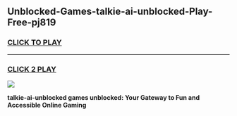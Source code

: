 
## Unblocked-Games-talkie-ai-unblocked-Play-Free-pj819
<h3>
<a href="https://premium76.site?title=talkie-ai-unblocked&ref=23A">CLICK TO PLAY</a></h3>
<hr>

<h3>
<a href="https://premium76.site?title=talkie-ai-unblocked&ref=23A">CLICK 2 PLAY</a>
  
</h3>

<a href="https://premium76.site?title=talkie-ai-unblocked&ref=23A"><img src="https://clearcache.store/games.png"></a>


**talkie-ai-unblocked games unblocked: Your Gateway to Fun and Accessible Online Gaming**
